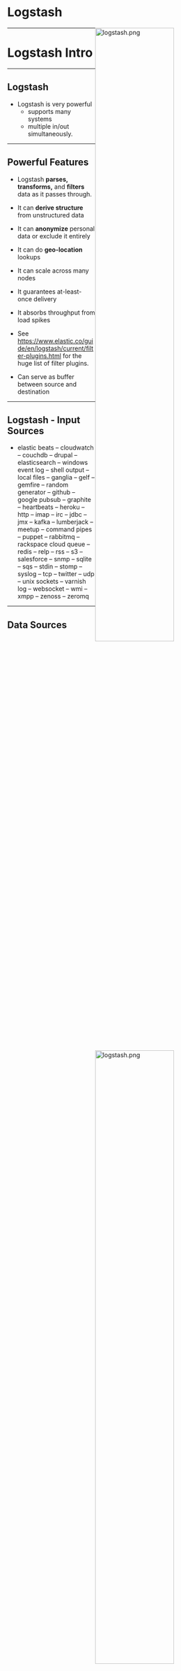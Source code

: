# Logstash

<img src="../../assets/images/elastic/logstash.png" alt="logstash.png" style="width:60%;float:right;"/>

---


# Logstash Intro

---



## Logstash

<img src="../../assets/images/elastic/logstash.png" alt="logstash.png" style="width:60%;float:right;"/>

* Logstash is very powerful 
  - supports many systems
  - multiple in/out simultaneously.

---

## Powerful Features


* Logstash **parses, transforms,** and **filters** data as it passes through.
* It can **derive structure** from unstructured data
* It can **anonymize** personal data or exclude it entirely
* It can do **geo-location** lookups
* It can scale across many nodes
* It guarantees at-least-once delivery
* It absorbs throughput from load spikes

* See https://www.elastic.co/guide/en/logstash/current/filter-plugins.html  for the huge list of filter plugins.


* Can serve as buffer between source and destination


---

## Logstash - Input Sources


* elastic beats – cloudwatch – couchdb – drupal – elasticsearch –  windows event log – shell output – local files – ganglia – gelf –  gemfire – random generator – github – google pubsub – graphite –  heartbeats – heroku – http – imap – irc – jdbc – jmx – kafka –
  lumberjack – meetup – command pipes – puppet – rabbitmq –  rackspace cloud queue – redis – relp – rss – s3 – salesforce –  snmp – sqlite – sqs – stdin – stomp – syslog – tcp – twitter – udp
– unix sockets – varnish log – websocket – wmi – xmpp – zenoss
– zeromq

---


## Data Sources


<img src="../../assets/images/elastic/Data-Sources.png" alt="Data-Sources.png" style="width:60%;"/><!-- {"left" : 1.02, "top" : 2.33, "height" : 4.41, "width" : 8.21} -->



Notes:


---

## Logstash - Output

* boundary – circonus – cloudwatch – csv – datadoghq –  elasticsearch – email – exec – local file – ganglia – gelf –  bigquery – google cloud storage – graphite – graphtastic –  hipchat – http – influxdb – irc – jira – juggernaut – kafka –  librato – loggly – lu
mberjack – metriccatcher – mongodb –  nagios – new relic insights – opentsdb – pagerduty – pipe  to stdin – rabbitmq – rackspace cloud queue – redis –  redmine – riak – riemann – s3 – sns – solr – sqs – statsd
– stdout – stomp – syslog – tcp – udp – webhdfs –
websocket – xmpp – zabbix - zeromq


---

## Typical Usage

<img src="../../assets/images/elastic/typical-usage.png" alt="typical-usage.png" style="width:60%;"/>


---

## Logstash Architecture

<img src="../../assets/images/elastic/Logstash-Architecture.png" alt="Logstash-Architecture.png" style="width:70%;"/><!-- {"left" : 0.62, "top" : 2.65, "height" : 3.76, "width" : 9.01} -->




Notes:


---

## For Data Processing

* Filter plugins
data-processing.png

<img src="../../assets/images/elastic/3rd-party/data-processing.png" alt="data-processing.png" style="width:60%;"/><!-- {"left" : 1.02, "top" : 2.35, "height" : 4.37, "width" : 8.21} -->



Notes:


---

## Data Emission

* Outputs

<img src="../../assets/images/elastic/3rd-party/Data-Emission.png" alt="Data-Emission.png" style="width:60%;"/><!-- {"left" : 1.02, "top" : 2.34, "height" : 4.37, "width" : 8.21} -->



Notes:


---

## Stability

<img src="../../assets/images/elastic/3rd-party/Stability.png" alt="Stability.png" style="width:60%;"/><!-- {"left" : 1.02, "top" : 2.34, "height" : 4.37, "width" : 8.21} -->





Notes:


---

## Pipelines


<img src="../../assets/images/elastic/3rd-party/Pipelines.png" alt="Pipelines.png" style="width:60%;"/><!-- {"left" : 1.02, "top" : 2.34, "height" : 4.48, "width" : 8.21} -->








# Installing Logstash

---

## Installing Logstash

<img src="../../assets/images/elastic/3rd-party/Installing-Logstash.png" alt="Installing-Logstash.png" style="width:60%;"/>


---

## Configuring Logstash

<img src="../../assets/images/elastic/3rd-party/configuring-logstash.png" alt="configuring-logstash.png" style="width:60%;float:right;"/>

* Input = log location
* Start_position
* Ignore_older
* Set timestamp format being used in access_log
* Send to Elasticsearch & standard out


Notes:

sudo vi /etc/logstash/conf.d/logstash.conf




---

## Running Logstash

* cd /usr/share/logstash/

* sudo bin/logstash -f /etc/logstash/conf.d/logstash.conf

---

# Logstash XML Processing

---

## Logstash – XML Filter

<img src="../../assets/images/logos/logstash-logo.png" alt="logstash-logo.png" style="width:25%;float:right;"/>

* Takes an XML and parses to a data structure, or alternatively patterned into fields
* Currently maintained plugin for Logstash
* Lots of online examples of using it to do tasks based on XML from a variety of sources 




---

## XML Filter Xpath example

* Assume you have the following XML 

```xml
<note date="2018-09-01"> <to>someone@gmail.com</to> <from>another.person@email.com</from> </note> 
```


```json
xpath => [ "xpath-syntax", "destination-field" ]
```

```json
xpath => [
  "/note/from/text()", "from,
  "/note/to/text()", "to,
  "/note/@date", "date"
]

```

* Values returned by XPath parsing from xpath-syntax will be put in the destination field
* Multiple values returned will be pushed onto the destination field as an array.


---

## Preprocess Example w/ Ruby

```json

ruby {  
     code => "
	require 'nokogiri'def iterative(ele)
        	ele.children.each do |tempNode|
        		if tempNode.text?
        			puts tempNode.content
        		else
        			iterative(tempNode)
        		end
        	end
        end
        xml_doc = Nokogiri::XML.parse(event.get('xml-data'))
        iterative(xml_doc)"
      }

```

Note:

If you want to mask data prior to processing into Elasticsearch


---

# Logstash with Mysql


---

## Jdbc Driver

* Get a mysql connector from https://dev.mysql.com/downloads/connector/j/


* `get https://dev.mysql.com/get/Downloads/Connector-J/mysql-connector-java-5.1.42.zip`

* `unzip mysql-connector-java-5.1.42.zip`



---

## Configure Logstash

<img src="../../assets/images/elastic/3rd-party/configure-logstash-01.png" alt="configure-logstash-01.png" style="width:60%;"/>


<img src="../../assets/images/elastic/3rd-party/configure-logstash-02.png" alt="configure-logstash-02.png" style="width:60%;"/>


---

## Lab: Logstash & Mysql


* Lab 13: Install Logstash and integrate with MySQL


---

# Logstash with s3

---

## What is s3

* Amazon web services’ **simple storage service** cloud-based distributed storage system

---

## Integration is Easy


<img src="../../assets/images/elastic/3rd-party/integration-easy.png" alt="integration-easy.png" style="width:60%;"/>


---

# Logstash with Kafka

Notes:

https://docs.confluent.io/current/connect/connect-elasticsearch/docs/elasticsearch_connector.html

---

## What is **Kafka**

* Apache kafka
* Open-source stream processing platform
* High throughput, low latency
* Publish/subscribe
* Process streams
* Store streams
* Has a lot in common with logstash, really.

---

## Integration is Easy

<img src="../../assets/images/elastic/3rd-party/integration-easy-01.png" alt="integration-easy-01.png" style="width:60%;"/>


---




